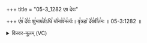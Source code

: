 +++
title = "05-3_1282 एष देवः"

+++
ए꣣ष꣢ दे꣣वः꣡ शु꣢भाय꣣ते꣢ऽधि꣣ यो꣢ना꣣व꣡म꣢र्त्यः। वृ꣣त्रहा꣡ दे꣢व꣣वी꣡त꣢मः ॥ 05-3:1282 ॥

<details><summary>विस्वर-मूलम् (VC)</summary>

एष देवः शुभायतेऽधि योनावमर्त्यः । वृत्रहा देववीतमः ॥१२८२॥
</details>